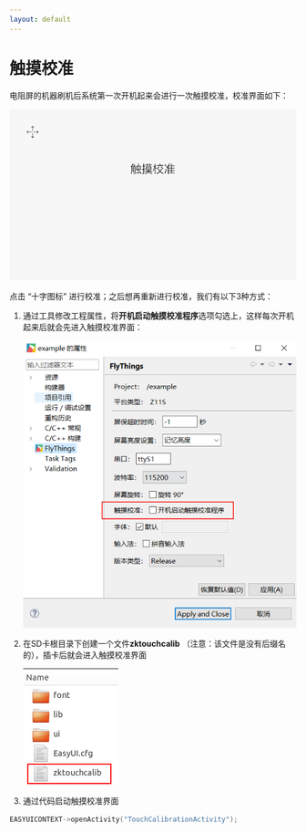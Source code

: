 ```yaml
---
layout: default
---
```

# 触摸校准
电阻屏的机器刷机后系统第一次开机起来会进行一次触摸校准，校准界面如下：

![](images/touchcalibration.png)

点击 “十字图标” 进行校准；之后想再重新进行校准，我们有以下3种方式：
1. 通过工具修改工程属性，将**开机启动触摸校准程序**选项勾选上，这样每次开机起来后就会先进入触摸校准界面：

   ![](images/touch_property.png)  <br/>
2. 在SD卡根目录下创建一个文件**zktouchcalib** （注意：该文件是没有后缀名的），插卡后就会进入触摸校准界面

   ![](images/zktouchcalib.png)  <br/>
3. 通过代码启动触摸校准界面
```c++
EASYUICONTEXT->openActivity("TouchCalibrationActivity");
```
